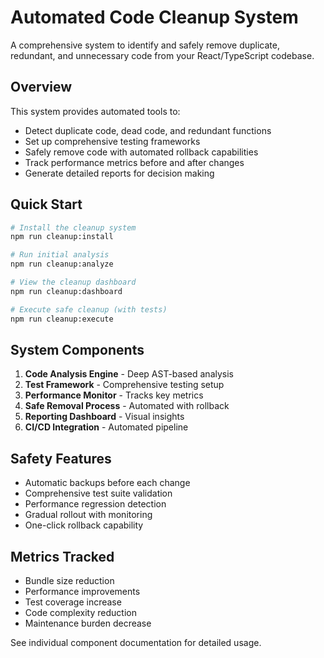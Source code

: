 # Automated Code Cleanup System

A comprehensive system to identify and safely remove duplicate, redundant, and unnecessary code from your React/TypeScript codebase.

## Overview

This system provides automated tools to:

- Detect duplicate code, dead code, and redundant functions
- Set up comprehensive testing frameworks
- Safely remove code with automated rollback capabilities
- Track performance metrics before and after changes
- Generate detailed reports for decision making

## Quick Start

```bash
# Install the cleanup system
npm run cleanup:install

# Run initial analysis
npm run cleanup:analyze

# View the cleanup dashboard
npm run cleanup:dashboard

# Execute safe cleanup (with tests)
npm run cleanup:execute
```

## System Components

1. **Code Analysis Engine** - Deep AST-based analysis
2. **Test Framework** - Comprehensive testing setup
3. **Performance Monitor** - Tracks key metrics
4. **Safe Removal Process** - Automated with rollback
5. **Reporting Dashboard** - Visual insights
6. **CI/CD Integration** - Automated pipeline

## Safety Features

- Automatic backups before each change
- Comprehensive test suite validation
- Performance regression detection
- Gradual rollout with monitoring
- One-click rollback capability

## Metrics Tracked

- Bundle size reduction
- Performance improvements
- Test coverage increase
- Code complexity reduction
- Maintenance burden decrease

See individual component documentation for detailed usage.
